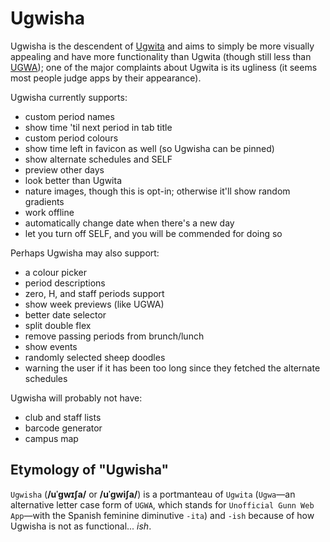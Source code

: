 # Ugwisha

Ugwisha is the descendent of [Ugwita](https://orbiit.github.io/gunn-web-app/lite/) and aims to simply be more visually appealing and have more functionality than Ugwita (though still less than [UGWA](https://orbiit.github.io/gunn-web-app/)); one of the major complaints about Ugwita is its ugliness (it seems most people judge apps by their appearance).

Ugwisha currently supports:

- custom period names
- show time 'til next period in tab title
- custom period colours
- show time left in favicon as well (so Ugwisha can be pinned)
- show alternate schedules and SELF
- preview other days
- look better than Ugwita
- nature images, though this is opt-in; otherwise it'll show random gradients
- work offline
- automatically change date when there's a new day
- let you turn off SELF, and you will be commended for doing so

Perhaps Ugwisha may also support:

- a colour picker
- period descriptions
- zero, H, and staff periods support
- show week previews (like UGWA)
- better date selector
- split double flex
- remove passing periods from brunch/lunch
- show events
- randomly selected sheep doodles
- warning the user if it has been too long since they fetched the alternate schedules

Ugwisha will probably not have:
- club and staff lists
- barcode generator
- campus map

## Etymology of "Ugwisha"

`Ugwisha` (**/uˈɡwɪʃa/** or **/uˈɡwiʃa/**) is a portmanteau of `Ugwita` (`Ugwa`&mdash;an alternative letter case form of `UGWA`, which stands for `Unofficial Gunn Web App`&mdash;with the Spanish feminine diminutive `-ita`) and `-ish` because of how Ugwisha is not as functional... *ish*.
